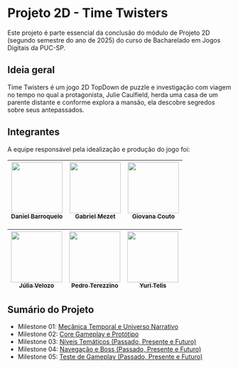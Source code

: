 # Projeto 2D - Time Twisters
Este projeto é parte essencial da conclusão do módulo de Projeto 2D (segundo semestre do ano de 2025) do curso de Bacharelado em Jogos Digitais da PUC-SP.

## Ideia geral
Time Twisters é um jogo 2D TopDown de puzzle e investigação com viagem no tempo no qual a protagonista, Julie Caulfield, herda uma casa de um parente distante e conforme explora a mansão, ela descobre segredos sobre seus antepassados.

## Integrantes
A equipe responsável pela idealização e produção do jogo foi:

<div align="center">
  
| [<img src="https://avatars.githubusercontent.com/u/226316832?v=4" width=115><br><sub>Daniel Barroquelo</sub>](https://github.com/SlimeAbs) | [<img src="https://avatars.githubusercontent.com/u/226315945?v=4" width=115><br><sub>Gabriel Mezet</sub>](https://github.com/Ink2801) | [<img src="https://avatars.githubusercontent.com/u/137177744?v=4" width=115><br><sub>Giovana Couto</sub>](https://github.com/cangika) |
| :---: | :---: | :---: 

| [<img src="https://avatars.githubusercontent.com/u/226315923?v=4" width=115><br><sub>Júlia Velozo</sub>](https://github.com/juliahxz) | [<img src="https://avatars.githubusercontent.com/u/197119173?v=4" width=115><br><sub>Pedro Terezzino</sub>](https://github.com/kkwrisu) | [<img src="https://avatars.githubusercontent.com/u/128494725?v=4" width=115><br><sub>Yuri Telis</sub>](https://github.com/yuritelis) |
| :---: | :---: | :---: 
  
</div>

## Sumário do Projeto
- Milestone 01: <a href="https://github.com/yuritelis/TimeTwisters/blob/main/doc/milestone01_mecanicaeuniverso.md"> Mecânica Temporal e Universo Narrativo </a>
- Milestone 02: <a href="https://github.com/yuritelis/TimeTwisters/blob/main/doc/milestone02_coregameplay.md"> Core Gameplay e Protótipo </a>
- Milestone 03: <a href="https://github.com/yuritelis/TimeTwisters/blob/main/doc/milestone03_niveistematicos.md"> Níveis Temáticos (Passado, Presente e Futuro) </a>
- Milestone 04: <a href="https://github.com/yuritelis/TimeTwisters/blob/main/doc/milestone04_menueboss.md"> Navegação e Boss (Passado, Presente e Futuro) </a>
- Milestone 05: <a href="https://github.com/yuritelis/TimeTwisters/blob/main/doc/milestone05_testes.md"> Teste de Gameplay (Passado, Presente e Futuro) </a>
